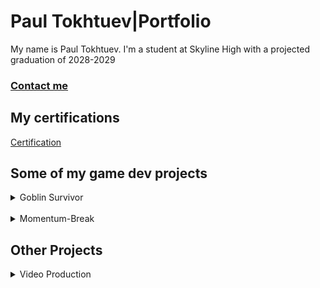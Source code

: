 # Paul Tokhtuev|Portfolio
My name is Paul Tokhtuev. I'm a student at Skyline High with a projected graduation of 2028-2029
### [Contact me](mailto:masterpaul562@gmail.com)
## My certifications 
[Certification](https://github.com/Masterpaul562/PaulTokhtuev-Portfolio/blob/main/Doc/Paul%20Tokhtuev_Game%20Development%20Fundamentals_12132024.pdf)
## Some of my game dev projects
<details> 
  <summary>Goblin Survivor</summary>
An unfinished demo for my game dev 1 class. The premise was to create something like Vampire Survivor. The gameplay is that different enemies shoot at or chase you, and you have to shoot them back while collecting coins to upgrade your weapons.  We used Processing to create it. My job on the team was coding, so I created the enemy and projectile logic.

  <br>
  
* [Game Repo](https://github.com/Masterpaul562/gamedevteam3)
 
  
* [Enemy](https://github.com/Masterpaul562/gamedevteam3/blob/main/src/GoblinSurvivor/Enemy.pde)

  
* [Projectile](https://github.com/Masterpaul562/gamedevteam3/blob/main/src/GoblinSurvivor/Projectile.pde)
  
![Example](https://github.com/user-attachments/assets/8130b81b-2845-40ff-9e15-cf82af3bc646)
</details>
<br>
<details> 
  <summary>Momentum-Break</summary>
  A short game made in Unity. I'm currently working on it, so it is unfinished. We went with a beat 'em up style to the game, so its focus is on comboing the enemies and simple progressing forward through a simple level.  
  <br>
  
  * [Game Repo](https://github.com/Masterpaul562/Momentum-Break)

  ![GamePlay1](https://github.com/user-attachments/assets/c096fcbb-47b7-4ff1-bddf-ae74a32f7c22)


</details>


  
## Other Projects


  
<details> 
  

  
  <summary>Video Production</summary>
  
Projects I made for my Video Production class. I work with a team to gather footage and did all the editing in the videos below. I learned the basics of Premiere Pro and how to import and export the files needed to make videos. 

<br>

  A video that is supposed to spotlight the stage crew that is here at Skyline. 
  
* [Watch](https://drive.google.com/file/d/1uQE4hhBP7PsaYfUbe0ks8hiXNjcjFIl6/view?usp=sharing)

A short outro piece that was planned to play at the end of video announcements. Shows who did what to produce the announcements.   

* [Watch](https://drive.google.com/file/d/1FS4eVfCzRmqkWVNlYJe1lpM0wAxW9A1f/view?usp=sharing)
</details>

